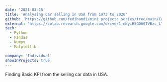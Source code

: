 ```yaml
---
date: '2021-03-15'
title: 'Analysing Car selling in USA from 1973 to 2020'
github: 'https://github.com/fedihamdi/mini_projects_series/tree/main/Car%20selling'
external: 'https://colab.research.google.com/drive/1-nNyiH5GD66TVBzc_LTShHxpQ5sQCCns?usp=sharing'
tech:
  - Python
  - Pandas
  - Numpy
  - Matplotlib

company: 'Individual'
showInProjects: true
---
```


Finding Basic KPI from the selling car data in USA.
